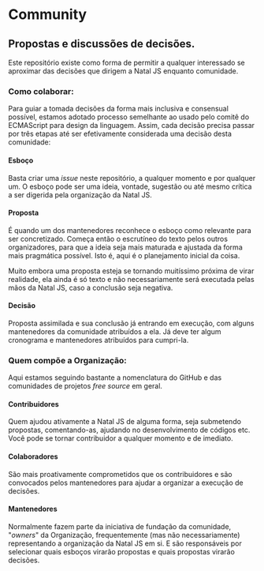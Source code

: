 # Community
## Propostas e discussões de decisões.

Este repositório existe como forma de permitir a qualquer interessado se aproximar
das decisões que dirigem a Natal JS enquanto comunidade.

### Como colaborar:

Para guiar a tomada decisões da forma mais inclusiva e consensual possível,
estamos adotado processo semelhante ao usado pelo comitê do ECMAScript para design
da linguagem. Assim, cada decisão precisa passar por três etapas até ser
efetivamente considerada uma decisão desta comunidade:

#### Esboço

Basta criar uma _issue_ neste repositório, a qualquer momento e por qualquer um.
O esboço pode ser uma ideia, vontade, sugestão ou até mesmo crítica a ser
digerida pela organização da Natal JS.

#### Proposta

É quando um dos mantenedores reconhece o esboço como relevante para ser
concretizado. Começa então o escrutíneo do texto pelos outros organizadores,
para que a ideia seja mais maturada e ajustada da forma mais pragmática
possível. Isto é, aqui é o planejamento inicial da coisa.

Muito embora uma proposta esteja se tornando muitíssimo próxima de virar
realidade, ela ainda é só texto e não necessariamente será executada
pelas mãos da Natal JS, caso a conclusão seja negativa.

#### Decisão

Proposta assimilada e sua conclusão já entrando em execução, com alguns
mantenedores da comunidade atribuídos a ela. Já deve ter algum cronograma
e mantenedores atribuídos para cumpri-la.

### Quem compõe a Organização:

Aqui estamos seguindo bastante a nomenclatura do GitHub e das comunidades
de projetos _free source_ em geral.

#### Contribuidores

Quem ajudou ativamente a Natal JS de alguma forma, seja submetendo propostas,
comentando-as, ajudando no desenvolvimento de códigos etc. Você pode se tornar
contribuidor a qualquer momento e de imediato.

#### Colaboradores

São mais proativamente comprometidos que os contribuidores e são convocados
pelos mantenedores para ajudar a organizar a execução de decisões.

#### Mantenedores

Normalmente fazem parte da iniciativa de fundação da comunidade,
"_owners_" da Organização, frequentemente (mas não necessariamente) representando
a organização da Natal JS em si. E são responsáveis por selecionar quais esboços
virarão propostas e quais propostas virarão decisões.
